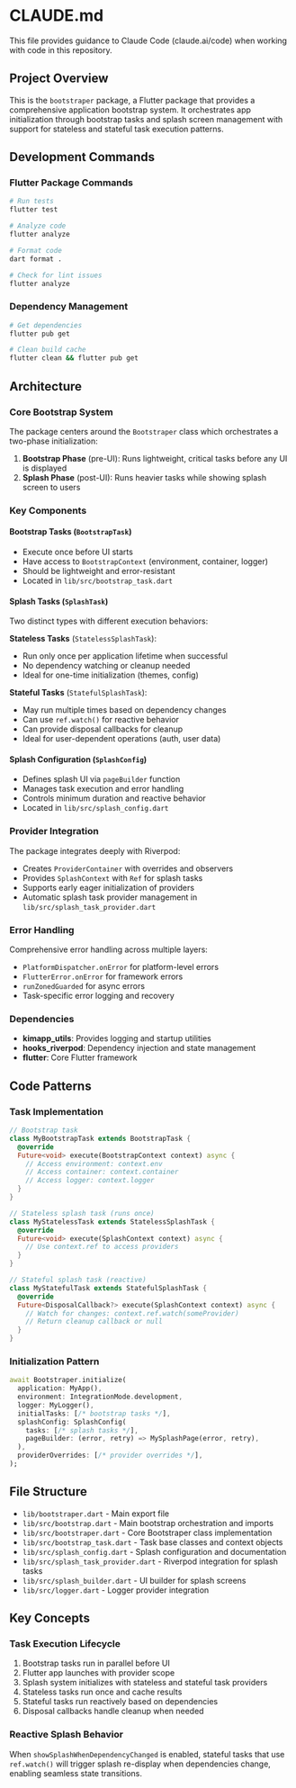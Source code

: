 # CLAUDE.md

This file provides guidance to Claude Code (claude.ai/code) when working with code in this repository.

## Project Overview

This is the `bootstraper` package, a Flutter package that provides a comprehensive application bootstrap system. It orchestrates app initialization through bootstrap tasks and splash screen management with support for stateless and stateful task execution patterns.

## Development Commands

### Flutter Package Commands
```bash
# Run tests
flutter test

# Analyze code
flutter analyze

# Format code
dart format .

# Check for lint issues
flutter analyze
```

### Dependency Management
```bash
# Get dependencies
flutter pub get

# Clean build cache
flutter clean && flutter pub get
```

## Architecture

### Core Bootstrap System

The package centers around the `Bootstraper` class which orchestrates a two-phase initialization:

1. **Bootstrap Phase** (pre-UI): Runs lightweight, critical tasks before any UI is displayed
2. **Splash Phase** (post-UI): Runs heavier tasks while showing splash screen to users

### Key Components

#### Bootstrap Tasks (`BootstrapTask`)
- Execute once before UI starts
- Have access to `BootstrapContext` (environment, container, logger)
- Should be lightweight and error-resistant
- Located in `lib/src/bootstrap_task.dart`

#### Splash Tasks (`SplashTask`)
Two distinct types with different execution behaviors:

**Stateless Tasks** (`StatelessSplashTask`):
- Run only once per application lifetime when successful
- No dependency watching or cleanup needed
- Ideal for one-time initialization (themes, config)

**Stateful Tasks** (`StatefulSplashTask`):
- May run multiple times based on dependency changes
- Can use `ref.watch()` for reactive behavior
- Can provide disposal callbacks for cleanup
- Ideal for user-dependent operations (auth, user data)

#### Splash Configuration (`SplashConfig`)
- Defines splash UI via `pageBuilder` function
- Manages task execution and error handling
- Controls minimum duration and reactive behavior
- Located in `lib/src/splash_config.dart`

### Provider Integration

The package integrates deeply with Riverpod:
- Creates `ProviderContainer` with overrides and observers
- Provides `SplashContext` with `Ref` for splash tasks
- Supports early eager initialization of providers
- Automatic splash task provider management in `lib/src/splash_task_provider.dart`

### Error Handling

Comprehensive error handling across multiple layers:
- `PlatformDispatcher.onError` for platform-level errors
- `FlutterError.onError` for framework errors
- `runZonedGuarded` for async errors
- Task-specific error logging and recovery

### Dependencies

- **kimapp_utils**: Provides logging and startup utilities
- **hooks_riverpod**: Dependency injection and state management
- **flutter**: Core Flutter framework

## Code Patterns

### Task Implementation
```dart
// Bootstrap task
class MyBootstrapTask extends BootstrapTask {
  @override
  Future<void> execute(BootstrapContext context) async {
    // Access environment: context.env
    // Access container: context.container
    // Access logger: context.logger
  }
}

// Stateless splash task (runs once)
class MyStatelessTask extends StatelessSplashTask {
  @override
  Future<void> execute(SplashContext context) async {
    // Use context.ref to access providers
  }
}

// Stateful splash task (reactive)
class MyStatefulTask extends StatefulSplashTask {
  @override
  Future<DisposalCallback?> execute(SplashContext context) async {
    // Watch for changes: context.ref.watch(someProvider)
    // Return cleanup callback or null
  }
}
```

### Initialization Pattern
```dart
await Bootstraper.initialize(
  application: MyApp(),
  environment: IntegrationMode.development,
  logger: MyLogger(),
  initialTasks: [/* bootstrap tasks */],
  splashConfig: SplashConfig(
    tasks: [/* splash tasks */],
    pageBuilder: (error, retry) => MySplashPage(error, retry),
  ),
  providerOverrides: [/* provider overrides */],
);
```

## File Structure

- `lib/bootstraper.dart` - Main export file
- `lib/src/bootstrap.dart` - Main bootstrap orchestration and imports
- `lib/src/bootstraper.dart` - Core Bootstraper class implementation
- `lib/src/bootstrap_task.dart` - Task base classes and context objects
- `lib/src/splash_config.dart` - Splash configuration and documentation
- `lib/src/splash_task_provider.dart` - Riverpod integration for splash tasks
- `lib/src/splash_builder.dart` - UI builder for splash screens
- `lib/src/logger.dart` - Logger provider integration

## Key Concepts

### Task Execution Lifecycle
1. Bootstrap tasks run in parallel before UI
2. Flutter app launches with provider scope
3. Splash system initializes with stateless and stateful task providers
4. Stateless tasks run once and cache results
5. Stateful tasks run reactively based on dependencies
6. Disposal callbacks handle cleanup when needed

### Reactive Splash Behavior
When `showSplashWhenDependencyChanged` is enabled, stateful tasks that use `ref.watch()` will trigger splash re-display when dependencies change, enabling seamless state transitions.